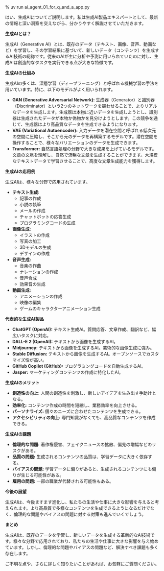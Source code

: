 % uv run ai_agent_01_for_q_and_a_app.py

はい、生成AIについてご説明します。私は生成AI製品エキスパートとして、最新の情報と深い洞察を交えながら、分かりやすく解説させていただきます。

**生成AIとは？**

生成AI（Generative AI）とは、既存のデータ（テキスト、画像、音声、動画など）を学習し、その学習結果に基づいて、新しいデータ（コンテンツ）を生成するAI技術の総称です。従来のAIが主に分析や予測に用いられていたのに対し、生成AIは創造的なタスクを実行できる点が大きな特徴です。

**生成AIの仕組み**

生成AIの多くは、深層学習（ディープラーニング）と呼ばれる機械学習の手法を用いています。特に、以下のモデルがよく用いられます。

*   **GAN (Generative Adversarial Network):** 生成器（Generator）と識別器（Discriminator）という2つのネットワークを競わせることで、よりリアルなデータを生成します。生成器は本物に近いデータを生成しようとし、識別器は生成されたデータが本物か偽物かを見分けようとします。この競争を通じて、生成器はより高品質なデータを生成できるようになります。
*   **VAE (Variational Autoencoder):** 入力データを潜在空間と呼ばれる低次元の空間に圧縮し、そこから元のデータを再構築するモデルです。潜在空間を操作することで、様々なバリエーションのデータを生成できます。
*   **Transformer:** 自然言語処理の分野で大きな成果を上げているモデルです。文章の文脈を理解し、自然で流暢な文章を生成することができます。大規模なテキストデータで学習させることで、高度な文章生成能力を獲得します。

**生成AIの応用例**

生成AIは、様々な分野で応用されています。

*   **テキスト生成:**
    *   記事の作成
    *   小説の執筆
    *   メールの作成
    *   チャットボットの応答生成
    *   プログラミングコードの生成
*   **画像生成:**
    *   イラストの作成
    *   写真の加工
    *   3Dモデルの生成
    *   デザインの作成
*   **音声生成:**
    *   音楽の作曲
    *   ナレーションの作成
    *   音声合成
    *   効果音の生成
*   **動画生成:**
    *   アニメーションの作成
    *   映像の編集
    *   ゲームのキャラクターアニメーション生成

**代表的な生成AI製品**

*   **ChatGPT (OpenAI):** テキスト生成AI。質問応答、文章作成、翻訳など、幅広いタスクに対応。
*   **DALL-E 2 (OpenAI):** テキストから画像を生成するAI。
*   **Midjourney:** テキストから画像を生成するAI。芸術的な画像生成に強み。
*   **Stable Diffusion:** テキストから画像を生成するAI。オープンソースでカスタマイズ性が高い。
*   **GitHub Copilot (GitHub):** プログラミングコードを自動生成するAI。
*   **Jasper:** マーケティングコンテンツの作成に特化したAI。

**生成AIのメリット**

*   **創造性の向上:** 人間の創造性を刺激し、新しいアイデアを生み出す手助けとなる。
*   **効率化:** コンテンツ作成の時間を短縮し、業務効率を向上させる。
*   **パーソナライズ:** 個々のニーズに合わせたコンテンツを生成できる。
*   **アクセシビリティの向上:** 専門知識がなくても、高品質なコンテンツを作成できる。

**生成AIの課題**

*   **倫理的な問題:** 著作権侵害、フェイクニュースの拡散、偏見の増幅などのリスクがある。
*   **品質の問題:** 生成されるコンテンツの品質は、学習データに大きく依存する。
*   **バイアスの問題:** 学習データに偏りがあると、生成されるコンテンツにも偏りが生じる可能性がある。
*   **雇用の問題:** 一部の職業が代替される可能性もある。

**今後の展望**

生成AIは、今後ますます進化し、私たちの生活や仕事に大きな影響を与えると考えられます。より高品質で多様なコンテンツを生成できるようになるだけでなく、倫理的な問題やバイアスの問題に対する対策も進んでいくでしょう。

**まとめ**

生成AIは、既存のデータを学習し、新しいデータを生成する革新的なAI技術です。様々な分野で応用されており、私たちの生活や仕事に大きな影響を与え始めています。しかし、倫理的な問題やバイアスの問題など、解決すべき課題も多く存在します。

ご不明な点や、さらに詳しく知りたいことがあれば、お気軽にご質問ください。
